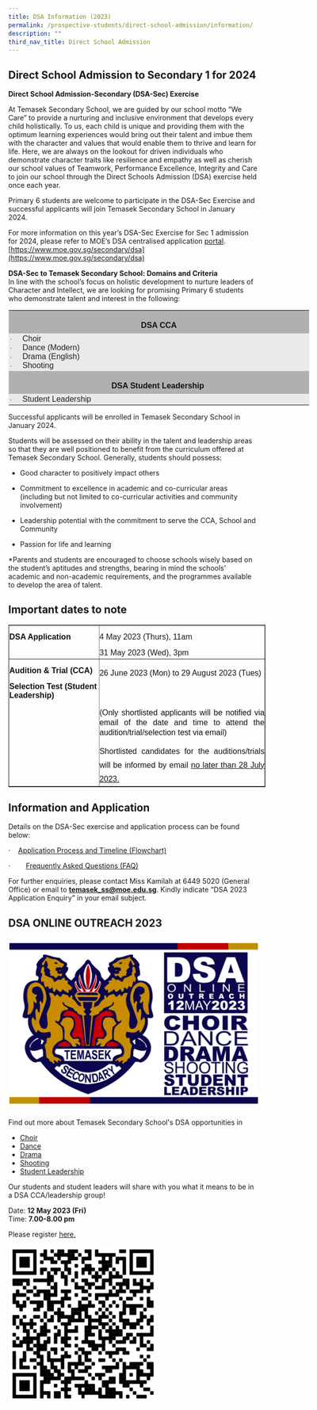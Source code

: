 ```yaml
---
title: DSA Information (2023)
permalink: /prospective-students/direct-school-admission/information/
description: ""
third_nav_title: Direct School Admission
---
```

## Direct School Admission to Secondary 1 for 2024

**Direct School Admission-Secondary (DSA-Sec) Exercise**

At Temasek Secondary School, we are guided by our school motto “We Care” to provide a nurturing and inclusive environment that develops every child holistically. To us, each child is unique and providing them with the optimum learning experiences would bring out their talent and imbue them with the character and values that would enable them to thrive and learn for life. Here, we are always on the lookout for driven individuals who demonstrate character traits like resilience and empathy as well as cherish our school values of Teamwork, Performance Excellence, Integrity and Care to join our school through the Direct Schools Admission (DSA) exercise held once each year.

Primary 6 students are welcome to participate in the DSA-Sec Exercise and successful applicants will join Temasek Secondary School in January 2024.&nbsp;&nbsp;

For more information on this year’s DSA-Sec Exercise for Sec 1 admission for 2024, please refer to MOE’s DSA centralised application&nbsp;[portal](https://www.moe.gov.sg/admissions/direct-admissions/dsa-sec). [https://www.moe.gov.sg/secondary/dsa](https://www.moe.gov.sg/secondary/dsa)

**DSA-Sec to Temasek Secondary School: Domains and Criteria**&nbsp;<br>
In line with the school’s focus on holistic development to nurture leaders of Character and Intellect, we are looking for promising Primary 6 students who demonstrate talent and interest in the following:  <br>
<table style="width:456.0pt;
 mso-cellspacing:1.5pt;border:solid #EAEAEA 1.0pt;mso-border-alt:solid #EAEAEA .75pt;
 mso-yfti-tbllook:1184;mso-padding-alt:0cm 0cm 0cm 0cm" width="608" cellpadding="0" border="1" class="MsoNormalTable"><tbody><tr style="mso-yfti-irow:0;mso-yfti-firstrow:yes"><td style="width:452.25pt;border:none;background:#B0B0B0;
  padding:1.5pt 1.5pt 1.5pt 1.5pt" width="603"><p style="margin-bottom:0cm;text-align:center;
  line-height:21.0pt" align="center" class="MsoNormal"><b><span style="font-size:12.0pt;font-family:
  &quot;Arial&quot;,sans-serif;mso-fareast-font-family:&quot;Times New Roman&quot;;color:#111111" lang="EN-US">DSA CCA</span></b></p></td></tr><tr style="mso-yfti-irow:1"><td style="border:none;background:#EAEAEA;padding:1.5pt 1.5pt 1.5pt 1.5pt"><p style="margin-top:0cm;margin-right:0cm;margin-bottom:0cm;
  margin-left:18.0pt;text-indent:-18.0pt;line-height:normal;mso-list:l0 level1 lfo1;
  tab-stops:list 36.0pt" class="MsoNormal"><span style="font-size:10.0pt;mso-bidi-font-size:12.0pt;font-family:Symbol;
  mso-fareast-font-family:Symbol;mso-bidi-font-family:Symbol;color:#222222" lang="EN-US"><span style="mso-list:Ignore">·<span style="font:7.0pt &quot;Times New Roman&quot;">&nbsp;&nbsp;&nbsp;&nbsp;&nbsp;&nbsp;&nbsp;&nbsp; </span></span></span><span style="font-size:12.0pt;
  font-family:&quot;Arial&quot;,sans-serif;mso-fareast-font-family:&quot;Times New Roman&quot;;
  color:#222222" lang="EN-US">Choir</span></p><p style="margin-top:0cm;margin-right:0cm;margin-bottom:0cm;
  margin-left:18.0pt;text-indent:-18.0pt;line-height:normal;mso-list:l0 level1 lfo1;
  tab-stops:list 36.0pt" class="MsoNormal"><span style="font-size:10.0pt;mso-bidi-font-size:12.0pt;font-family:Symbol;
  mso-fareast-font-family:Symbol;mso-bidi-font-family:Symbol;color:#222222" lang="EN-US"><span style="mso-list:Ignore">·<span style="font:7.0pt &quot;Times New Roman&quot;">&nbsp;&nbsp;&nbsp;&nbsp;&nbsp;&nbsp;&nbsp;&nbsp; </span></span></span><span style="font-size:12.0pt;
  font-family:&quot;Arial&quot;,sans-serif;mso-fareast-font-family:&quot;Times New Roman&quot;;
  color:#222222" lang="EN-US">Dance (Modern)</span></p><p style="margin-top:0cm;margin-right:0cm;margin-bottom:0cm;
  margin-left:18.0pt;text-indent:-18.0pt;line-height:normal;mso-list:l0 level1 lfo1;
  tab-stops:list 36.0pt" class="MsoNormal"><span style="font-size:10.0pt;mso-bidi-font-size:12.0pt;font-family:Symbol;
  mso-fareast-font-family:Symbol;mso-bidi-font-family:Symbol;color:#222222" lang="EN-US"><span style="mso-list:Ignore">·<span style="font:7.0pt &quot;Times New Roman&quot;">&nbsp;&nbsp;&nbsp;&nbsp;&nbsp;&nbsp;&nbsp;&nbsp; </span></span></span><span style="font-size:12.0pt;
  font-family:&quot;Arial&quot;,sans-serif;mso-fareast-font-family:&quot;Times New Roman&quot;;
  color:#222222" lang="EN-US">Drama (English)</span></p><p style="margin-top:0cm;margin-right:0cm;margin-bottom:0cm;
  margin-left:18.0pt;text-indent:-18.0pt;line-height:normal;mso-list:l0 level1 lfo1;
  tab-stops:list 36.0pt" class="MsoNormal"><span style="font-size:10.0pt;mso-bidi-font-size:12.0pt;font-family:Symbol;
  mso-fareast-font-family:Symbol;mso-bidi-font-family:Symbol;color:#222222" lang="EN-US"><span style="mso-list:Ignore">·<span style="font:7.0pt &quot;Times New Roman&quot;">&nbsp;&nbsp;&nbsp;&nbsp;&nbsp;&nbsp;&nbsp;&nbsp; </span></span></span><span style="font-size:12.0pt;
  font-family:&quot;Arial&quot;,sans-serif;mso-fareast-font-family:&quot;Times New Roman&quot;;
  color:#222222" lang="EN-US">Shooting</span></p></td></tr><tr style="mso-yfti-irow:2"><td style="border:none;background:#B0B0B0;padding:1.5pt 1.5pt 1.5pt 1.5pt"><p style="margin-bottom:0cm;text-align:center;
  line-height:21.0pt" align="center" class="MsoNormal"><b><span style="font-size:12.0pt;font-family:
  &quot;Arial&quot;,sans-serif;mso-fareast-font-family:&quot;Times New Roman&quot;;color:#111111" lang="EN-US">DSA Student Leadership&nbsp;</span></b></p></td></tr><tr style="mso-yfti-irow:3;mso-yfti-lastrow:yes"><td style="border:none;background:#EAEAEA;padding:1.5pt 1.5pt 1.5pt 1.5pt"><p style="margin-top:0cm;margin-right:0cm;margin-bottom:0cm;
  margin-left:18.0pt;text-indent:-18.0pt;line-height:normal;mso-list:l1 level1 lfo2;
  tab-stops:list 36.0pt" class="MsoNormal"><span style="font-size:10.0pt;mso-bidi-font-size:12.0pt;font-family:Symbol;
  mso-fareast-font-family:Symbol;mso-bidi-font-family:Symbol;color:#222222" lang="EN-US"><span style="mso-list:Ignore">·<span style="font:7.0pt &quot;Times New Roman&quot;">&nbsp;&nbsp;&nbsp;&nbsp;&nbsp;&nbsp;&nbsp;&nbsp; </span></span></span><span style="font-size:12.0pt;
  font-family:&quot;Arial&quot;,sans-serif;mso-fareast-font-family:&quot;Times New Roman&quot;;
  color:#222222" lang="EN-US">Student Leadership&nbsp;</span></p></td></tr></tbody></table>

Successful applicants will be enrolled in Temasek Secondary School in January 2024. <br>

Students will be assessed on their ability in the talent and leadership areas so that they are well positioned to benefit from the curriculum offered at Temasek Secondary School. Generally, students should possess:

* Good character to positively impact others

* Commitment to excellence in academic and co-curricular areas (including but not limited to co-curricular activities and community involvement)

* Leadership potential with the commitment to serve the CCA, School and Community

* Passion for life and learning


\*Parents and students are encouraged to choose schools wisely based on the student’s aptitudes and strengths, bearing in mind the schools’ academic and non-academic requirements, and the programmes available to develop the area of talent.

 
## Important dates to note

<table class="MsoNormalTable" border="1" cellspacing="0" cellpadding="0" width="103%" style="width:103.0%;border-collapse:collapse;mso-yfti-tbllook:1184;mso-padding-alt:
 0cm 0cm 0cm 0cm"><tbody><tr style="mso-yfti-irow:0;mso-yfti-firstrow:yes;height:20.2pt"><td width="306" valign="top" style="width:229.7pt;padding:0cm 0cm 0cm 0cm;
  height:20.2pt"><p class="MsoNormal" style="margin-bottom:0cm;line-height:normal"><b><span style="font-size:12.0pt;font-family:&quot;Arial&quot;,sans-serif;mso-fareast-font-family:
  &quot;Times New Roman&quot;;color:#111111;mso-ansi-language:EN-SG">DSA Application</span></b><span lang="EN-US" style="font-size:12.0pt;font-family:&quot;Arial&quot;,sans-serif;mso-fareast-font-family:
  &quot;Times New Roman&quot;;color:#111111"></span></p></td><td width="583" valign="top" style="width:436.9pt;padding:0cm 0cm 0cm 0cm;
  height:20.2pt"><p class="MsoNormal" style="margin-bottom:2.0pt;line-height:normal"><span lang="EN-US" style="font-size:12.0pt;font-family:&quot;Arial&quot;,sans-serif">4 May 2023 (Thurs), 11am</span></p><p class="MsoNormal" style="margin-bottom:2.0pt;line-height:normal"><span lang="EN-US" style="font-size:12.0pt;font-family:&quot;Arial&quot;,sans-serif">31 May 2023 (Wed), 3pm</span></p></td></tr><tr style="mso-yfti-irow:1;mso-yfti-lastrow:yes;height:22.5pt"><td width="306" valign="top" style="width:229.7pt;padding:0cm 0cm 0cm 0cm;
  height:22.5pt"><p class="MsoNormal" style="margin-bottom:0cm;line-height:normal"><b><span style="font-size:12.0pt;font-family:&quot;Arial&quot;,sans-serif;mso-fareast-font-family:
  &quot;Times New Roman&quot;;color:#111111;mso-ansi-language:EN-SG">Audition &amp; Trial (CCA)</span></b><span lang="EN-US" style="font-size:12.0pt;font-family:&quot;Arial&quot;,sans-serif;
  mso-fareast-font-family:&quot;Times New Roman&quot;;color:#111111"></span></p><p class="MsoNormal" style="margin-bottom:0cm;line-height:normal"><b><span style="font-size:12.0pt;font-family:&quot;Arial&quot;,sans-serif;mso-fareast-font-family:
  &quot;Times New Roman&quot;;color:#111111;mso-ansi-language:EN-SG">Selection Test (Student Leadership)</span></b><span lang="EN-US" style="font-size:12.0pt;
  font-family:&quot;Arial&quot;,sans-serif;mso-fareast-font-family:&quot;Times New Roman&quot;;
  color:#111111"></span></p></td><td width="583" valign="top" style="width:436.9pt;padding:0cm 0cm 0cm 0cm;
  height:22.5pt"><p class="MsoNormal" style="margin-bottom:0cm;text-align:justify;line-height:
  21.0pt"><span lang="EN-US" style="font-size:12.0pt;font-family:&quot;Arial&quot;,sans-serif;
  color:#111111;background:white">26 June 2023 (Mon) to 29 August 2023 (Tues)</span><span lang="EN-US" style="font-size:12.0pt;font-family:&quot;Arial&quot;,sans-serif;mso-fareast-font-family:
  &quot;Times New Roman&quot;;color:#111111;mso-ansi-language:EN-SG"></span><span style="font-size:12.0pt;font-family:&quot;Arial&quot;,sans-serif;mso-fareast-font-family:
  &quot;Times New Roman&quot;;color:#111111;mso-ansi-language:EN-SG"></span></p><p class="MsoNormal" style="margin-bottom:0cm;text-align:justify;line-height:
  21.0pt"><span style="font-size:12.0pt;font-family:&quot;Arial&quot;,sans-serif;
  mso-fareast-font-family:&quot;Times New Roman&quot;;color:#111111;mso-ansi-language:
  EN-SG">&nbsp;</span></p><p class="MsoNormal" style="margin-bottom:0cm;text-align:justify;line-height:
  15.0pt"><span style="font-size:12.0pt;font-family:&quot;Arial&quot;,sans-serif;
  mso-fareast-font-family:&quot;Times New Roman&quot;;color:#111111;mso-ansi-language:
  EN-SG">(Only shortlisted applicants will be notified via email of the date and time to attend the audition/trial/selection test via email)</span><span lang="EN-US" style="font-size:12.0pt;font-family:&quot;Arial&quot;,sans-serif;mso-fareast-font-family:
  &quot;Times New Roman&quot;;color:#111111"></span></p><p class="MsoNormal" style="margin-bottom:0cm;text-align:justify;line-height:
  21.0pt"><span lang="EN-US" style="font-size:12.0pt;font-family:&quot;Arial&quot;,sans-serif;
  color:#111111;background:white">Shortlisted candidates for the auditions/trials will be informed by email&nbsp;<u>no later than 28 July 2023.</u></span><span lang="EN-US" style="font-size:12.0pt;font-family:&quot;Arial&quot;,sans-serif;mso-fareast-font-family:
  &quot;Times New Roman&quot;;color:#111111"></span></p></td></tr></tbody></table>

## Information and Application

Details on the DSA-Sec exercise and application process can be found below:

·&nbsp;&nbsp;&nbsp;&nbsp;[Application Process and Timeline (Flowchart)](/files/application%20process%20%20for%20%20dsa%20sec%201%20admission%202024.pdf)

·&nbsp;&nbsp;&nbsp;&nbsp;&nbsp;&nbsp;&nbsp;&nbsp;[Frequently Asked Questions (FAQ)](/files/faqs%20for%20dsa-secondary%20exercise%202023.pdf)

For further enquiries, please contact Miss Kamilah at 6449 5020 (General Office) or email to&nbsp;[**temasek\_ss@moe.edu.sg**](mailto:kamilah_zahri@moe.edu.sg).&nbsp;Kindly indicate “DSA 2023 Application Enquiry” in your email subject.


## DSA ONLINE OUTREACH 2023

![](/images/dsa%20outreach%20banner.jpeg)

Find out more about Temasek Secondary School's DSA opportunities in  

*  [Choir](https://www.temaseksec.moe.edu.sg/prospective-students/direct-school-admission/choir-dsa/)
*   [Dance](https://www.temaseksec.moe.edu.sg/prospective-students/direct-school-admission/dance-dsa/)
*   [Drama](https://www.temaseksec.moe.edu.sg/prospective-students/direct-school-admission/drama-dsa/)
*   [Shooting](https://www.temaseksec.moe.edu.sg/prospective-students/direct-school-admission/shooting-dsa/)
*   [Student Leadership](https://www.temaseksec.moe.edu.sg/prospective-students/direct-school-admission/student-leadership-dsa/)
  
Our students and student leaders will share with you what it means to be in a DSA CCA/leadership group!  
  
Date:&nbsp;**12 May 2023 (Fri)**  
Time:&nbsp;**7.00-8.00 pm**  

Please register [here.](https://tinyurl.com/2023TMS-DSA-OpenHouse-Regn)  
  
<img style="width:60%" src="/images/qr.jpg"> <br>
